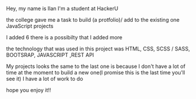 Hey, my name is Ilan
I'm a student at HackerU

the college gave me a task to build (a protfolio)/ add to the existing one
JavaScript projects

I added 6 there is a possibilty that I added more

the technology that was used in this project was HTML, CSS, SCSS / SASS, BOOTSRAP, JAVASCRIPT ,REST API

My projects looks the same to the last one is because I don't have a lot of time at the moment to build a new one(I promise this is the last time you'll see it) I have a lot of work to do

hope you enjoy it!!
